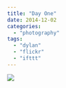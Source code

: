 ```yaml
---
title: "Day One"
date: 2014-12-02
categories: 
  - "photography"
tags: 
  - "dylan"
  - "flickr"
  - "ifttt"
---
```


![](https://farm9.staticflickr.com/8640/15933367945_a93421ff72_b.jpg)
